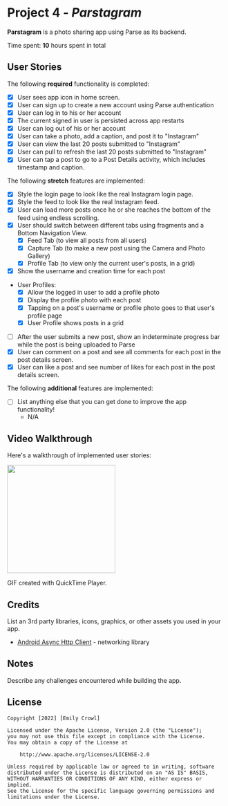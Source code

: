 # Project 4 - *Parstagram*

**Parstagram** is a photo sharing app using Parse as its backend.

Time spent: **10** hours spent in total

## User Stories

The following **required** functionality is completed:

- [X] User sees app icon in home screen.
- [X] User can sign up to create a new account using Parse authentication
- [X] User can log in to his or her account
- [X] The current signed in user is persisted across app restarts
- [X] User can log out of his or her account
- [X] User can take a photo, add a caption, and post it to "Instagram"
- [X] User can view the last 20 posts submitted to "Instagram"
- [X] User can pull to refresh the last 20 posts submitted to "Instagram"
- [X] User can tap a post to go to a Post Details activity, which includes timestamp and caption.

The following **stretch** features are implemented:

- [X] Style the login page to look like the real Instagram login page.
- [X] Style the feed to look like the real Instagram feed.
- [X] User can load more posts once he or she reaches the bottom of the feed using endless scrolling.
- [X] User should switch between different tabs using fragments and a Bottom Navigation View.
  - [X] Feed Tab (to view all posts from all users)
  - [X] Capture Tab (to make a new post using the Camera and Photo Gallery)
  - [X] Profile Tab (to view only the current user's posts, in a grid)
- [X] Show the username and creation time for each post
- User Profiles:
  - [X] Allow the logged in user to add a profile photo
  - [X] Display the profile photo with each post
  - [X] Tapping on a post's username or profile photo goes to that user's profile page
  - [X] User Profile shows posts in a grid
- [ ] After the user submits a new post, show an indeterminate progress bar while the post is being uploaded to Parse
- [X] User can comment on a post and see all comments for each post in the post details screen.
- [X] User can like a post and see number of likes for each post in the post details screen.

The following **additional** features are implemented:

- [ ] List anything else that you can get done to improve the app functionality!
  - N/A

## Video Walkthrough

Here's a walkthrough of implemented user stories:

<img src="parstagram.gif" width=250><br>

GIF created with QuickTime Player.

## Credits

List an 3rd party libraries, icons, graphics, or other assets you used in your app.

- [Android Async Http Client](http://loopj.com/android-async-http/) - networking library


## Notes

Describe any challenges encountered while building the app.

## License

    Copyright [2022] [Emily Crowl]

    Licensed under the Apache License, Version 2.0 (the "License");
    you may not use this file except in compliance with the License.
    You may obtain a copy of the License at

        http://www.apache.org/licenses/LICENSE-2.0

    Unless required by applicable law or agreed to in writing, software
    distributed under the License is distributed on an "AS IS" BASIS,
    WITHOUT WARRANTIES OR CONDITIONS OF ANY KIND, either express or implied.
    See the License for the specific language governing permissions and
    limitations under the License.
